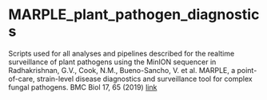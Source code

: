 # MARPLE_plant_pathogen_diagnostics
Scripts used for all analyses and pipelines described for the realtime surveillance of plant pathogens using the MinION sequencer in Radhakrishnan, G.V., Cook, N.M., Bueno-Sancho, V. et al. 
MARPLE, a point-of-care, strain-level disease diagnostics and surveillance tool for complex fungal pathogens. BMC Biol 17, 65 (2019) [link](doi:10.1186/s12915-019-0684-y)
